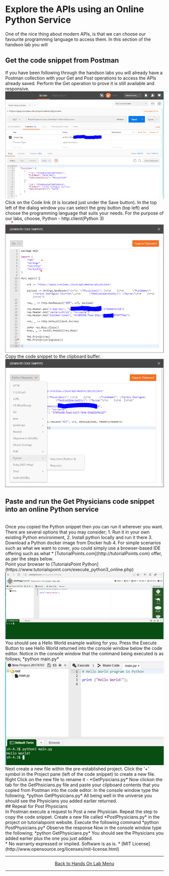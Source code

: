 
# Explore the APIs using an Online Python Service

One of the nice thing about modern APIs, is that we can choose our favourite programming language to access them. In this section of the handson lab you will 

## Get the code snippet from Postman
If you have been following through the handson labs you will already have a Postman collection with your Get and Post operations to access the APIs already saved. 
Perform the Get operation to prove it is still available and responsive.
<br>
<img src="./img/postman1.PNG"/>
<br>
Click on the Code link (it is located just under the Save button). 
In the top left of the dialog window you can select the grey button (top left) and choose the programming language that suits your needs. For the purpose of our labs, choose, Python - http.client(Python 3)
<br>
<img src="./img/postman2.PNG"/>
<br>
Copy the code snippet to the clipboard buffer.
<br>
<img src="./img/postman1a.PNG"/>
<br>
## Paste and run the Get Physicians code snippet into an online Python service
<br>
Once you copied the Python snippet then you can run it wherever you want. 
There are several options that you may consider;
1. Run it in your own existing Python environment,
2. Install python locally and run it there 
3. Download a Python docker image from Docker hub
4. For simple scenarios such as what we want to cover, you could simply use a browser-based IDE offering such as what * [TutorialPoints.com](http://tutorialPoints.com) offer, as per the steps below.
<br>
Point your browser to [TutorialsPoint Python](https://www.tutorialspoint.com/execute_python3_online.php)
<br>
<img src="./img/pythoneditor1.PNG" />
<br>
You should see a Hello World example waiting for you. 
Press the Execute Button to see Hello World returned into the console window below the code editor.
Notice in the console window that the command being executed is as follows;
*python main.py*
<br>
<img src="./img/pythoneditor2.PNG" />
<br>
Next create a new file within the pre-established project.
Click the '+' symbol in the Project pane (left of the code snippet) to create a new file.
Right Click on the new file to rename it - *GetPysicians.py*
Now clickon the tab for the GetPhsicians.py file and paste your clipboard contents that you copied from Postman into the code editor. 
In the console window type the following;
*python GetPhysicians.py*
All being well in the universe you should see the Physicians you added earlier returned.
<br>
## Repeat for Post Physicians 
<br>
In Postman execute a request to Post a new Physician.
Repeat the step to copy the code snippet.
Create a new file called *PostPhysicians.py* in the project on tutorialspoint website.
Execute the following command
*python PostPhysicians.py*
Observe the response
Now in the console window type the following;
*python GetPhysicians.py*
You should see the Physicians you added earlier plus the one you just added.
<br>
* No warranty expressed or implied.  Software is as is.
* [MIT License](http://www.opensource.org/licenses/mit-license.html)
<br>
<hr />
<center>
<a href="handsonlabs" class="btn" >Back to Hands On Lab Menu</a>
<center/>
<hr />

